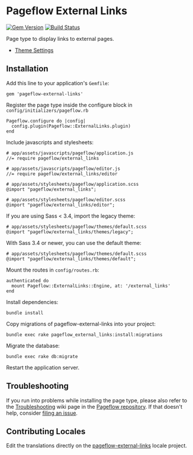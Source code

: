 # Pageflow External Links

[![Gem Version](https://badge.fury.io/rb/pageflow-external-links.svg)](http://badge.fury.io/rb/pageflow-external-links)
[![Build Status](https://github.com/codevise/pageflow-external-links/workflows/tests/badge.svg)](https://github.com/codevise/pageflow-external-links/actions)

Page type to display links to external pages.

* [Theme Settings](http://codevise.github.io/pageflow-external-links/theme/master/)

## Installation

Add this line to your application's `Gemfile`:

    gem 'pageflow-external-links'

Register the page type inside the configure block in `config/initializers/pageflow.rb`

    Pageflow.configure do |config|
      config.plugin(Pageflow::ExternalLinks.plugin)
    end

Include javascripts and stylesheets:

    # app/assets/javascripts/pageflow/application.js
    //= require pageflow/external_links

    # app/assets/javascripts/pageflow/editor.js
    //= require pageflow/external_links/editor

    # app/assets/stylesheets/pageflow/application.scss
    @import "pageflow/external_links";

    # app/assets/stylesheets/pageflow/editor.scss
    @import "pageflow/external_links/editor";

If you are using Sass < 3.4, import the legacy theme:

    # app/assets/stylesheets/pageflow/themes/default.scss
    @import "pageflow/external_links/themes/legacy";

With Sass 3.4 or newer, you can use the default theme:

    # app/assets/stylesheets/pageflow/themes/default.scss
    @import "pageflow/external_links/themes/default";

Mount the routes in `config/routes.rb`:

    authenticated do
      mount Pageflow::ExternalLinks::Engine, at: '/external_links'
    end

Install dependencies:

    bundle install

Copy migrations of pageflow-external-links into your project:

    bundle exec rake pageflow_external_links:install:migrations

Migrate the database:

    bundle exec rake db:migrate

Restart the application server.

## Troubleshooting

If you run into problems while installing the page type, please also refer to the
[Troubleshooting](https://github.com/codevise/pageflow/wiki/Troubleshooting) wiki
page in the [Pageflow  repository](https://github.com/codevise/pageflow). If that
doesn't help, consider
[filing an issue](https://github.com/codevise/pageflow-external-links/issues).

## Contributing Locales

Edit the translations directly on the
[pageflow-external-links](http://www.localeapp.com/projects/public?search=tf/pageflow-external-links)
locale project.
